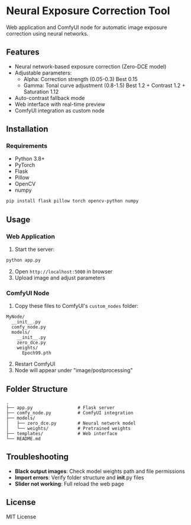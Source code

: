 # Neural Exposure Correction Tool

Web application and ComfyUI node for automatic image exposure correction using neural networks.

## Features

- Neural network-based exposure correction (Zero-DCE model)
- Adjustable parameters:
  - Alpha: Correction strength (0.05-0.3) Best 0.15
  - Gamma: Tonal curve adjustment (0.8-1.5) Best 1.2 + Contrast 1.2 + Saturation 1.12
- Auto-contrast fallback mode
- Web interface with real-time preview
- ComfyUI integration as custom node

## Installation

### Requirements
- Python 3.8+
- PyTorch
- Flask
- Pillow
- OpenCV
- numpy

```bash
pip install flask pillow torch opencv-python numpy
```

## Usage

### Web Application
1. Start the server:
```bash
python app.py
```
2. Open `http://localhost:5000` in browser
3. Upload image and adjust parameters

### ComfyUI Node
1. Copy these files to ComfyUI's `custom_nodes` folder:
```
MyNode/
  __init__.py
  comfy_node.py
  models/
    __init__.py
    zero_dce.py
    weights/
      Epoch99.pth
```
2. Restart ComfyUI
3. Node will appear under "image/postprocessing"

## Folder Structure
```
.
├── app.py                 # Flask server
├── comfy_node.py          # ComfyUI integration
├── models/
│   ├── zero_dce.py        # Neural network model
│   └── weights/           # Pretrained weights
├── templates/             # Web interface
└── README.md
```

## Troubleshooting
- **Black output images**: Check model weights path and file permissions
- **Import errors**: Verify folder structure and __init__.py files
- **Slider not working**: Full reload the web page

## License
MIT License

